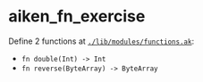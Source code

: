 # aiken_fn_exercise

Define 2 functions at [`./lib/modules/functions.ak`](./lib/modules/functions.ak):

- `fn double(Int) -> Int`
- `fn reverse(ByteArray) -> ByteArray`
